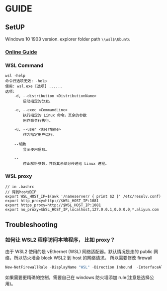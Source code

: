 # GUIDE

## SetUP

Windows 10 1903 version. explorer folder path `\\wsl$\Ubuntu`

### [Online Guide](https://nickjanetakis.com/blog/setting-up-docker-for-windows-and-wsl-to-work-flawlessly)

### WSL Command

```wsl -help
wsl -help
命令行选项无效: -help
使用: wsl.exe [选项] ......
选项:
    -d, --distribution <DistributionName>
        启动指定的分发。

    -e, --exec <CommandLine>
        执行指定的 Linux 命令。其余的参数
        用作命令行执行。

    -u, --user <UserName>
        作为指定用户运行。

    --帮助
        显示使用信息。

    --
        停止解析参数，并将其余部分传递给 Linux 进程。
```

### WSL proxy

```
// in .bashrc
// 得到host的IP
export WSL_HOST_IP=$(awk '/nameserver/ { print $2 }' /etc/resolv.conf)
export http_proxy=http://$WSL_HOST_IP:1081
export https_proxy=http://$WSL_HOST_IP:1081
export no_proxy=$WSL_HOST_IP,localhost,127.0.0.1,0.0.0.0,*.aliyun.com
```

## Troubleshooting

### 如何让 WSL2 程序访问本地程序， 比如 proxy？

由于 WSL2 使用的是 vEthernet (WSL) 网络适配器。默认情况是走的 public 网络，所以防火墙会 block WSL2 到 host 的网络请求。 所以需要修改 firewall

```powershell
New-NetFirewallRule -DisplayName "WSL" -Direction Inbound  -InterfaceAlias "vEthernet (WSL)"  -Action Allow
```

如果需要更精确的控制，需要自己在 windows 防火墙添加 rule(注意是选择公用)。
